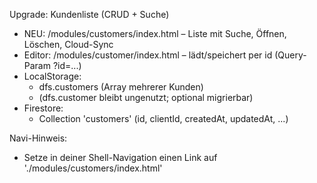 Upgrade: Kundenliste (CRUD + Suche)

- NEU: /modules/customers/index.html – Liste mit Suche, Öffnen, Löschen, Cloud-Sync
- Editor: /modules/customer/index.html – lädt/speichert per id (Query-Param ?id=...)
- LocalStorage:
  - dfs.customers  (Array mehrerer Kunden)
  - (dfs.customer bleibt ungenutzt; optional migrierbar)
- Firestore:
  - Collection 'customers' (id, clientId, createdAt, updatedAt, ...)

Navi-Hinweis:
- Setze in deiner Shell-Navigation einen Link auf './modules/customers/index.html'
